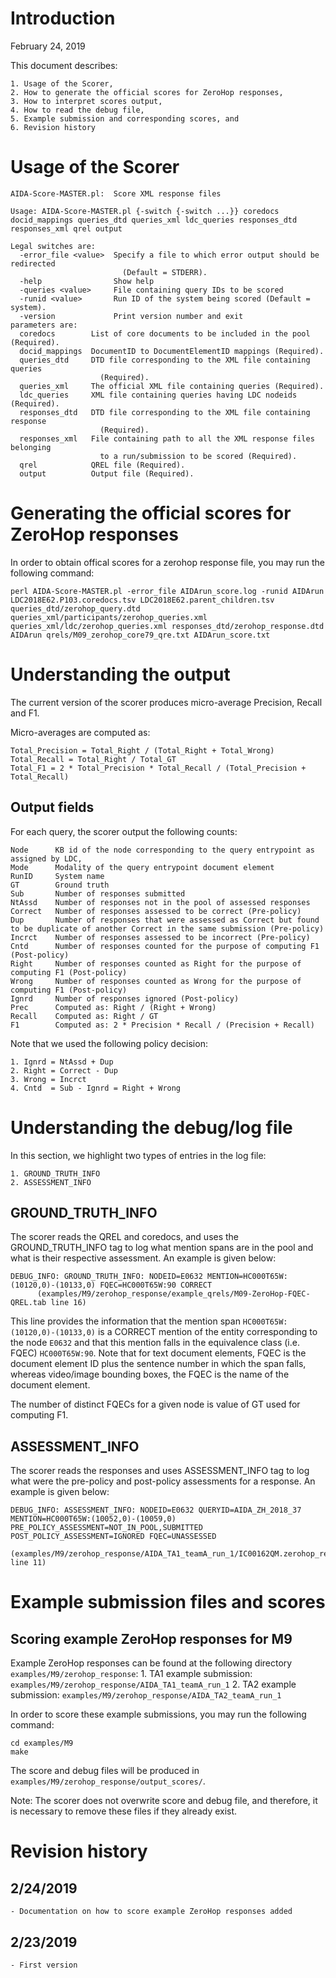 # Introduction

February 24, 2019

This document describes:

	1. Usage of the Scorer,
	2. How to generate the official scores for ZeroHop responses, 
	3. How to interpret scores output,
	4. How to read the debug file,
	5. Example submission and corresponding scores, and
	6. Revision history

# Usage of the Scorer

~~~
AIDA-Score-MASTER.pl:  Score XML response files

Usage: AIDA-Score-MASTER.pl {-switch {-switch ...}} coredocs docid_mappings queries_dtd queries_xml ldc_queries responses_dtd responses_xml qrel output

Legal switches are:
  -error_file <value>  Specify a file to which error output should be redirected
                         (Default = STDERR).
  -help                Show help
  -queries <value>     File containing query IDs to be scored
  -runid <value>       Run ID of the system being scored (Default = system).
  -version             Print version number and exit
parameters are:
  coredocs        List of core documents to be included in the pool (Required).
  docid_mappings  DocumentID to DocumentElementID mappings (Required).
  queries_dtd     DTD file corresponding to the XML file containing queries
                    (Required).
  queries_xml     The official XML file containing queries (Required).
  ldc_queries     XML file containing queries having LDC nodeids (Required).
  responses_dtd   DTD file corresponding to the XML file containing response
                    (Required).
  responses_xml   File containing path to all the XML response files belonging
                    to a run/submission to be scored (Required).
  qrel            QREL file (Required).
  output          Output file (Required).
~~~

# Generating the official scores for ZeroHop responses

In order to obtain offical scores for a zerohop response file, you may run the following command:

~~~
perl AIDA-Score-MASTER.pl -error_file AIDArun_score.log -runid AIDArun LDC2018E62.P103.coredocs.tsv LDC2018E62.parent_children.tsv queries_dtd/zerohop_query.dtd queries_xml/participants/zerohop_queries.xml queries_xml/ldc/zerohop_queries.xml responses_dtd/zerohop_response.dtd AIDArun qrels/M09_zerohop_core79_qre.txt AIDArun_score.txt 
~~~

# Understanding the output

The current version of the scorer produces micro-average Precision, Recall and F1. 

Micro-averages are computed as:

~~~
Total_Precision = Total_Right / (Total_Right + Total_Wrong)
Total_Recall = Total_Right / Total_GT
Total_F1 = 2 * Total_Precision * Total_Recall / (Total_Precision + Total_Recall)
~~~

## Output fields

For each query, the scorer output the following counts:

~~~
Node      KB id of the node corresponding to the query entrypoint as assigned by LDC,
Mode      Modality of the query entrypoint document element  
RunID     System name
GT        Ground truth
Sub       Number of responses submitted
NtAssd    Number of responses not in the pool of assessed responses
Correct   Number of responses assessed to be correct (Pre-policy)
Dup       Number of responses that were assessed as Correct but found to be duplicate of another Correct in the same submission (Pre-policy)
Incrct    Number of responses assessed to be incorrect (Pre-policy)
Cntd      Number of responses counted for the purpose of computing F1 (Post-policy)
Right     Number of responses counted as Right for the purpose of computing F1 (Post-policy)
Wrong     Number of responses counted as Wrong for the purpose of computing F1 (Post-policy)
Ignrd     Number of responses ignored (Post-policy)
Prec      Computed as: Right / (Right + Wrong)
Recall    Computed as: Right / GT
F1        Computed as: 2 * Precision * Recall / (Precision + Recall)
~~~

Note that we used the following policy decision:

	1. Ignrd = NtAssd + Dup
	2. Right = Correct - Dup
	3. Wrong = Incrct
	4. Cntd  = Sub - Ignrd = Right + Wrong

# Understanding the debug/log file

In this section, we highlight two types of entries in the log file:

	1. GROUND_TRUTH_INFO
	2. ASSESSMENT_INFO

## GROUND_TRUTH_INFO

The scorer reads the QREL and coredocs, and uses the GROUND_TRUTH_INFO tag to log what mention spans are in the pool and what is their respective assessment. An example is given below:

~~~
DEBUG_INFO: GROUND_TRUTH_INFO: NODEID=E0632 MENTION=HC000T65W:(10120,0)-(10133,0) FQEC=HC000T65W:90 CORRECT
      (examples/M9/zerohop_response/example_qrels/M09-ZeroHop-FQEC-QREL.tab line 16)
~~~

This line provides the information that the mention span `HC000T65W:(10120,0)-(10133,0)` is a CORRECT mention of the entity corresponding to the node `E0632` and that this mention falls in the equivalence class (i.e. FQEC) `HC000T65W:90`. Note that for text document elements, FQEC is the document element ID plus the sentence number in which the span falls, whereas video/image bounding boxes, the FQEC is the name of the document element.

The number of distinct FQECs for a given node is value of GT used for computing F1.

## ASSESSMENT_INFO

The scorer reads the responses and uses ASSESSMENT_INFO tag to log what were the pre-policy and post-policy assessments for a response. An example is given below:

~~~
DEBUG_INFO: ASSESSMENT_INFO: NODEID=E0632 QUERYID=AIDA_ZH_2018_37 MENTION=HC000T65W:(10052,0)-(10059,0) PRE_POLICY_ASSESSMENT=NOT_IN_POOL,SUBMITTED POST_POLICY_ASSESSMENT=IGNORED FQEC=UNASSESSED
 (examples/M9/zerohop_response/AIDA_TA1_teamA_run_1/IC00162QM.zerohop_responses.xml line 11)
~~~

# Example submission files and scores

## Scoring example ZeroHop responses for M9

Example ZeroHop responses can be found at the following directory `examples/M9/zerohop_response`:
	1. TA1 example submission: `examples/M9/zerohop_response/AIDA_TA1_teamA_run_1`
	2. TA2 example submission: `examples/M9/zerohop_response/AIDA_TA2_teamA_run_1`

In order to score these example submissions, you may run the following command:

~~~
cd examples/M9
make
~~~

The score and debug files will be produced in `examples/M9/zerohop_response/output_scores/`.

Note: The scorer does not overwrite score and debug file, and therefore, it is necessary to remove these files if they already exist.

# Revision history
## 2/24/2019
	- Documentation on how to score example ZeroHop responses added
## 2/23/2019
	- First version
